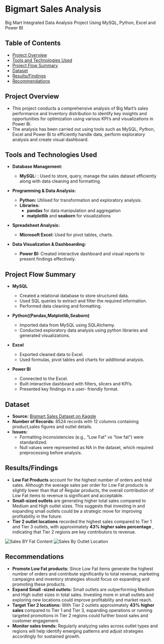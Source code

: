 # Bigmart Sales Analysis
Big Mart Integrated Data Analysis Project Using MySQL, Python, Excel and Power BI

## Table of Contents

 - [Project Overview](#project-overview)
 - [Tools and Technologies Used](#tools-and-technologies-used)
 - [Project Flow Summary](#project-flow-summary)
 - [Dataset](#dataset)
 - [Results/Findings](#results-findings)
 - [Recommendations](#recommendations)



 ## Project Overview

  - This project conducts a comprehensive analysis of Big Mart’s sales performance and Inventory distribution to identify key insights and
    opportunities for optimization using various KPI’s and visualizations in Power Bi.
  - The analysis has been carried out using tools such as MySQL, Python, Excel and Power Bi to efficiently handle data, perform exploratory analysis and create visual dashboard.



 ## Tools and Technologies Used  

 - **Database Management:**
    - **MySQL:** : Used to store, query, manage the sales dataset efficiently along with data cleaning and formatting.

 - **Programming & Data Analysis:**
     - **Python:**  Utilised for transformation and exploratory analysis.
     - **Libraries:**
        - **pandas** for data manipulation and aggregation
        - **matplotlib** and **seaborn** for visualizations
   
 - **Spreadsheet Analysis:**
     - **Microsoft Excel:** Used for pivot tables, charts.

 - **Data Visualization & Dashboarding:**
     - **Power BI:** Created interactive dashboard and visual reports to present findings effectively.
  


 ## Project Flow Summary  
 
   - **MySQL**
      - Created a relational database to store structured data.
      - Used SQL queries to extract and filter the required information.
      - Performed data cleaning and formatting.

   - **Python((Pandas,Matplotlib,Seaborn)**
      - Imported data from MySQL using SQLAlchemy.
      - Conducted exploratory data analysis using python libraries and  generated visualizations.
    
   - **Excel**
      - Exported cleaned data to Excel.
      - Used formulas, pivot tables and charts for additional analysis.

   - **Power BI**
      - Connected to the Excel.
      -	Built interactive dashboard with filters, slicers and KPI’s.
      -	Presented key findings in a user- friendly format.
    



 ## Dataset   
  
  - **Source:** [Bigmart Sales Dataset on Kaggle]( https://www.kaggle.com/datasets/ahmadrezagholami2001/bigmart-sales-dataset)
  - **Number of Records:** 8524 records with 12 columns containing product,sales figures and outlet details.
  - **Issues:**
     - Formatting inconsistencies (e.g., “Low Fat” vs “low fat”) were standardized.
     - Null values were represented as NA in the dataset, which required preprocessing before analysis.


   
 ## Results/Findings

   - **Low Fat Products** account for the highest number of orders and total sales. Although the average sales per order for Low Fat products is slightly lower than that of Regular products, the overall contribution of Low Fat items to revenue is significant and acceptable.    
   - **Small-sized outlets** are generating higher total sales compared to Medium and High outlet sizes. This suggests that investing in and expanding small outlets could be a strategic move for improving profitability in the future.
   - **Tier 2 outlet locations** recorded the highest sales compared to Tier 1 and Tier 3 outlets, with approximately **43% higher sales percentage** , indicating that Tier 2 regions are key contributors to revenue.
     
   ![Sales BY Fat Content](images/sales_by_fat_content.png)
   ![Sales By Outlet Location](images/sales_by_outlet_location.png)
   



 ## Recommendations

   - **Promote Low Fat products:** Since Low Fat items generate the highest number of orders and contribute significantly to total revenue, marketing campaigns and inventory strategies should focus on expanding and promoting these products.
   - **Expand Small -sized outlets:** Small outlets are outperforming Medium and High outlet sizes in total sales. Investing more in small outlets and exploring new locations could improve profitability and market reach.
   - **Target Tier 2 locations:**  With Tier 2 outlets approximately **43% higher sales** compared to Tier 1 and Tier 3, expanding operations or running targeted promotions in Tier 2 regions could further boost sales and customer engagement.
   - **Monitor sales trends:**  Regularly analyzing sales across outlet types and regions will help identify emerging patterns and adjust strategies accordingly for sustained growth.
    

 

  
    
    





      
   
      
                  
   

 


